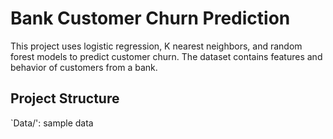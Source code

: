 # Bank Customer Churn Prediction
This project uses logistic regression, K nearest neighbors, and random forest models to predict customer churn. The dataset contains features and behavior of customers from a bank.

## Project Structure
`Data/': sample data
